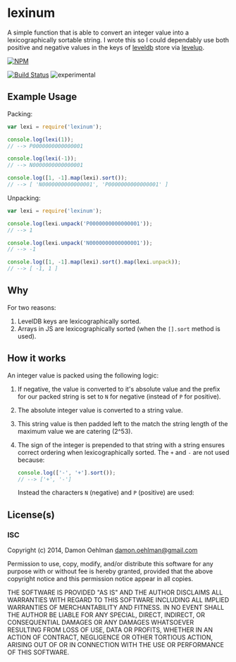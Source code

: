# lexinum

A simple function that is able to convert an integer value into a lexicographically
sortable string.  I wrote this so I could dependably use both positive and negative
values in the keys of [leveldb](https://code.google.com/p/leveldb/) store via
[levelup](https://github.com/rvagg/node-levelup).


[![NPM](https://nodei.co/npm/lexinum.png)](https://nodei.co/npm/lexinum/)

[![Build Status](https://img.shields.io/travis/DamonOehlman/lexinum.svg?branch=master)](https://travis-ci.org/DamonOehlman/lexinum)
![experimental](https://img.shields.io/badge/stability-experimental-red.svg)

## Example Usage

Packing:

```js
var lexi = require('lexinum');

console.log(lexi(1));
// --> P0000000000000001

console.log(lexi(-1));
// --> N0000000000000001

console.log([1, -1].map(lexi).sort());
// --> [ 'N0000000000000001', 'P0000000000000001' ]

```

Unpacking:

```js
var lexi = require('lexinum');

console.log(lexi.unpack('P0000000000000001'));
// --> 1

console.log(lexi.unpack('N0000000000000001'));
// --> -1

console.log([1, -1].map(lexi).sort().map(lexi.unpack));
// --> [ -1, 1 ]

```

## Why

For two reasons:

1. LevelDB keys are lexicographically sorted.
2. Arrays in JS are lexicographically sorted (when the `[].sort` method is used).

## How it works

An integer value is packed using the following logic:

1. If negative, the value is converted to it's absolute value and the prefix
   for our packed string is set to `N` for negative (instead of `P` for positive).

2. The absolute integer value is converted to a string value.

3. This string value is then padded left to the match the string length of the
   maximum value we are catering (2^53).

4. The sign of the integer is prepended to that string with a string ensures
   correct ordering when lexicographically sorted. The `+` and `-` are not
   used because:

   ```js
   console.log(['-', '+'].sort());
   // --> ['+', '-']
   ```

   Instead the characters `N` (negative) and `P` (positive) are used:

## License(s)

### ISC

Copyright (c) 2014, Damon Oehlman <damon.oehlman@gmail.com>

Permission to use, copy, modify, and/or distribute this software for any
purpose with or without fee is hereby granted, provided that the above
copyright notice and this permission notice appear in all copies.

THE SOFTWARE IS PROVIDED "AS IS" AND THE AUTHOR DISCLAIMS ALL WARRANTIES WITH
REGARD TO THIS SOFTWARE INCLUDING ALL IMPLIED WARRANTIES OF MERCHANTABILITY
AND FITNESS. IN NO EVENT SHALL THE AUTHOR BE LIABLE FOR ANY SPECIAL, DIRECT,
INDIRECT, OR CONSEQUENTIAL DAMAGES OR ANY DAMAGES WHATSOEVER RESULTING FROM
LOSS OF USE, DATA OR PROFITS, WHETHER IN AN ACTION OF CONTRACT, NEGLIGENCE OR
OTHER TORTIOUS ACTION, ARISING OUT OF OR IN CONNECTION WITH THE USE OR
PERFORMANCE OF THIS SOFTWARE.
